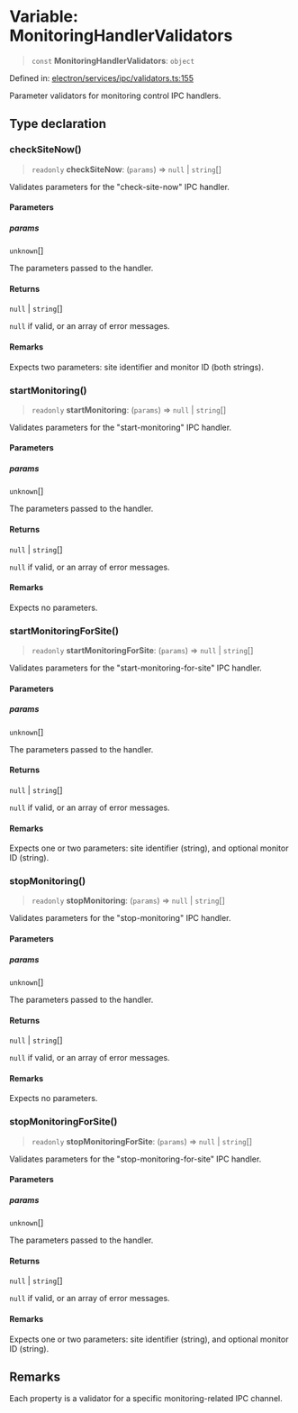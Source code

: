 # Variable: MonitoringHandlerValidators

> `const` **MonitoringHandlerValidators**: `object`

Defined in: [electron/services/ipc/validators.ts:155](https://github.com/Nick2bad4u/Uptime-Watcher/blob/8a1973382d5fe14c52996ecda381894eb7ecd4a6/electron/services/ipc/validators.ts#L155)

Parameter validators for monitoring control IPC handlers.

## Type declaration

### checkSiteNow()

> `readonly` **checkSiteNow**: (`params`) => `null` \| `string`[]

Validates parameters for the "check-site-now" IPC handler.

#### Parameters

##### params

`unknown`[]

The parameters passed to the handler.

#### Returns

`null` \| `string`[]

`null` if valid, or an array of error messages.

#### Remarks

Expects two parameters: site identifier and monitor ID (both strings).

### startMonitoring()

> `readonly` **startMonitoring**: (`params`) => `null` \| `string`[]

Validates parameters for the "start-monitoring" IPC handler.

#### Parameters

##### params

`unknown`[]

The parameters passed to the handler.

#### Returns

`null` \| `string`[]

`null` if valid, or an array of error messages.

#### Remarks

Expects no parameters.

### startMonitoringForSite()

> `readonly` **startMonitoringForSite**: (`params`) => `null` \| `string`[]

Validates parameters for the "start-monitoring-for-site" IPC handler.

#### Parameters

##### params

`unknown`[]

The parameters passed to the handler.

#### Returns

`null` \| `string`[]

`null` if valid, or an array of error messages.

#### Remarks

Expects one or two parameters: site identifier (string), and optional monitor ID (string).

### stopMonitoring()

> `readonly` **stopMonitoring**: (`params`) => `null` \| `string`[]

Validates parameters for the "stop-monitoring" IPC handler.

#### Parameters

##### params

`unknown`[]

The parameters passed to the handler.

#### Returns

`null` \| `string`[]

`null` if valid, or an array of error messages.

#### Remarks

Expects no parameters.

### stopMonitoringForSite()

> `readonly` **stopMonitoringForSite**: (`params`) => `null` \| `string`[]

Validates parameters for the "stop-monitoring-for-site" IPC handler.

#### Parameters

##### params

`unknown`[]

The parameters passed to the handler.

#### Returns

`null` \| `string`[]

`null` if valid, or an array of error messages.

#### Remarks

Expects one or two parameters: site identifier (string), and optional monitor ID (string).

## Remarks

Each property is a validator for a specific monitoring-related IPC channel.
